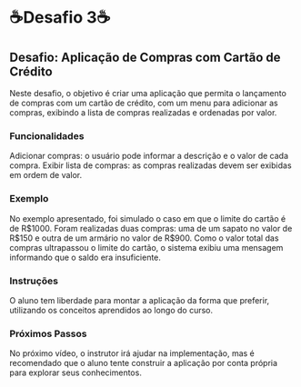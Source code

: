 <h1>☕Desafio 3☕</h1>
<h2>Desafio: Aplicação de Compras com Cartão de Crédito</h2>
<p>Neste desafio, o objetivo é criar uma aplicação que permita o lançamento de compras com um cartão de crédito, com um menu para adicionar as compras, exibindo a lista de compras realizadas e ordenadas por valor.</p>

<h3>Funcionalidades</h3>
Adicionar compras: o usuário pode informar a descrição e o valor de cada compra.
Exibir lista de compras: as compras realizadas devem ser exibidas em ordem de valor.
<h3>Exemplo</h3>
No exemplo apresentado, foi simulado o caso em que o limite do cartão é de R$1000. Foram realizadas duas compras: uma de um sapato no valor de R$150 e outra de um armário no valor de R$900. Como o valor total das compras ultrapassou o limite do cartão, o sistema exibiu uma mensagem informando que o saldo era insuficiente.

<h3>Instruções</h3>
O aluno tem liberdade para montar a aplicação da forma que preferir, utilizando os conceitos aprendidos ao longo do curso.

<h3>Próximos Passos</h3>
No próximo vídeo, o instrutor irá ajudar na implementação, mas é recomendado que o aluno tente construir a aplicação por conta própria para explorar seus conhecimentos.
